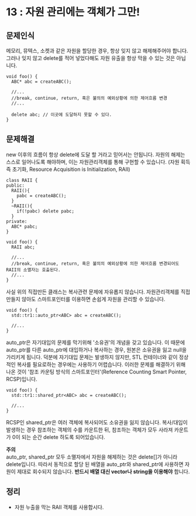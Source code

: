 # 13 : 자원 관리에는 객체가 그만!
## 문제인식
메모리, 뮤텍스, 소켓과 같은 자원을 할당한 경우, 항상 잊지 않고 해제해주어야 합니다.
그러나 잊지 않고 delete를 적어 넣었다해도 자원 유출을 항상 막을 수 있는 것은 아닙니다.

```
void foo() {
  ABC* abc = createABC();

  //...
  //break, continue, return, 혹은 불의의 예외상황에 의한 제어흐름 변경
  //...

  delete abc; // 이곳에 도달하지 못할 수 있다.
}
```


## 문제해결
new 이후의 흐름이 항상 delete에 도달 할 거라고 믿어서는 안됩니다.
자원의 해제는 스스로 일어나도록 해야하며, 이는 자원관리객체를 통해 구현할 수 있습니다. (자원 획득 즉 초기화, Resource Acquisition is Initialization, RAII)

```
class RAII {
public:
  RAII(){
    pabc = createABC();
  }
  ~RAII(){
    if(!pabc) delete pabc;
  }
private:
  ABC* pabc;
}

void foo() {
  RAII abc;

  //...
  //break, continue, return, 혹은 불의의 예외상황에 의한 제어흐름 변경되어도 RAII의 소멸자는 호출된다.
  //...
}
```

사실 위의 직접만든 클래스는 복사관련 문제에 자유롭지 않습니다.
자원관리객체를 직접 만들지 않아도 스마트포인터를 이용하면 손쉽게 자원을 관리할 수 있습니다.

```
void foo() {
  std::tr1::auto_ptr<ABC> abc = createABC();

  //...
}
```

auto_ptr은 자기대입의 문제를 막기위해 '소유권'의 개념을 갖고 있습니다.
이 때문에 auto_ptr를 다른 auto_ptr에 대입하거나 복사하는 경우, 원본은 소유권을 잃고 null을 가리키게 됩니다.
덕분에 자기대입 문제는 발생하지 않지만, STL 컨테이너와 같이 정상적인 복사를 필요로하는 경우에는 사용하기 어렵습니다.
이러한 문제를 해결하기 위해 나온 것이 '참조 카운팅 방식의 스마트포인터'(Reference Counting Smart Pointer, RCSP)입니다.

```
void foo() {
  std::tr1::shared_ptr<ABC> abc = createABC();

  //...
}
```

RCSP인 shared_ptr은 여러 객체에 복사되어도 소유권을 잃지 않습니다.
복사/대입이 발생하는 경우 참조하는 객체의 수를 카운트한 뒤, 참조하는 객체가 모두 사라져 카운트가 0이 되는 순간 delete 하도록 되어있습니다.<br>

**주의** <br>
auto_ptr, shared_ptr 모두 소멸자에서 자원을 해제하는 것은 delete[]가 아니라 delete입니다.
따라서 동적으로 할당 된 배열을 auto_ptr와 shared_ptr에 사용하면 자원이 제대로 회수되지 않습니다.
**반드시 배열 대신 vector나 string을 이용해야** 합니다.

## 정리
- 자원 누출을 막는 RAII 객체를 사용합시다.
